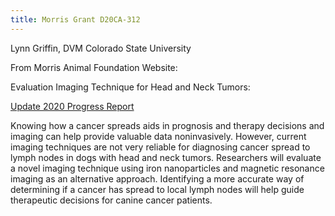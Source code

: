 ```yaml
---
title: Morris Grant D20CA-312
---
```

Lynn Griffin, DVM  Colorado State University

From Morris Animal Foundation Website:

Evaluation Imaging Technique for Head and Neck Tumors:

[Update 2020 Progress Report](/files/D20CA312ProgressReport.pdf)

Knowing how a cancer spreads aids in prognosis and therapy decisions and imaging can help provide valuable data noninvasively. However, current imaging techniques are not very reliable for diagnosing cancer spread to lymph nodes in dogs with head and neck tumors. Researchers will evaluate a novel imaging technique using iron nanoparticles and magnetic resonance imaging as an alternative approach. Identifying a more accurate way of determining if a cancer has spread to local lymph nodes will help guide therapeutic decisions for canine cancer patients. ﻿
